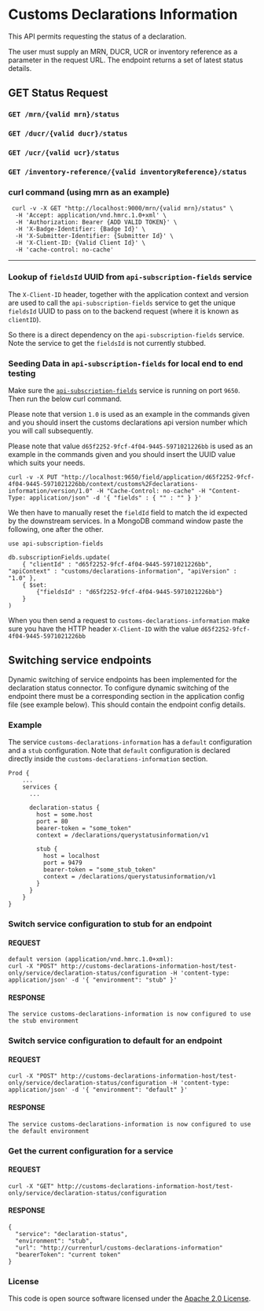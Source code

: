 
# Customs Declarations Information

This API permits requesting the status of a declaration.

The user must supply an MRN, DUCR, UCR or inventory reference as a parameter in the request URL. The endpoint returns a set of latest status details.


## GET Status Request 
 ### `GET /mrn/{valid mrn}/status`
 ### `GET /ducr/{valid ducr}/status`
 ### `GET /ucr/{valid ucr}/status`
 ### `GET /inventory-reference/{valid inventoryReference}/status`

 ### curl command (using mrn as an example)
 ```
  curl -v -X GET "http://localhost:9000/mrn/{valid mrn}/status" \
   -H 'Accept: application/vnd.hmrc.1.0+xml' \
   -H 'Authorization: Bearer {ADD VALID TOKEN}' \
   -H 'X-Badge-Identifier: {Badge Id}' \
   -H 'X-Submitter-Identifier: {Submitter Id}' \
   -H 'X-Client-ID: {Valid Client Id}' \
   -H 'cache-control: no-cache' 

 ```
---


### Lookup of `fieldsId` UUID from `api-subscription-fields` service

The `X-Client-ID` header, together with the application context and version are used
 to call the `api-subscription-fields` service to get the unique `fieldsId` UUID to pass on to the backend request (where it is known as `clientID`).

So there is a direct dependency on the `api-subscription-fields` service. Note the service to get the `fieldsId` is not currently stubbed. 

### Seeding Data in `api-subscription-fields` for local end to end testing

Make sure the [`api-subscription-fields`](https://github.com/hmrc/api-subscription-fields) service is running on port `9650`. Then run the below curl command.

Please note that version `1.0` is used as an example in the commands given and you should insert the customs declarations api version number which you will call subsequently.

Please note that value `d65f2252-9fcf-4f04-9445-5971021226bb` is used as an example in the commands given and you should insert the UUID value which suits your needs.

    curl -v -X PUT "http://localhost:9650/field/application/d65f2252-9fcf-4f04-9445-5971021226bb/context/customs%2Fdeclarations-information/version/1.0" -H "Cache-Control: no-cache" -H "Content-Type: application/json" -d '{ "fields" : { "" : "" } }'

We then have to manually reset the `fieldId` field to match the id expected by the downstream services. In a MongoDB command
window paste the following, one after the other.

    use api-subscription-fields

    db.subscriptionFields.update(
        { "clientId" : "d65f2252-9fcf-4f04-9445-5971021226bb", "apiContext" : "customs/declarations-information", "apiVersion" : "1.0" },
        { $set:
            {"fieldsId" : "d65f2252-9fcf-4f04-9445-5971021226bb"}
        }
    )
    
When you then send a request to `customs-declarations-information` make sure you have the HTTP header `X-Client-ID` with the value `d65f2252-9fcf-4f04-9445-5971021226bb`


## Switching service endpoints

Dynamic switching of service endpoints has been implemented for the declaration status connector. To configure dynamic
switching of the endpoint there must be a corresponding section in the application config file
(see example below). This should contain the endpoint config details.


### Example
The service `customs-declarations-information` has a `default` configuration and a `stub` configuration. Note
that `default` configuration is declared directly inside the `customs-declarations-information` section.

    Prod {
        ...
        services {
          ...

          declaration-status {
            host = some.host
            port = 80
            bearer-token = "some_token"
            context = /declarations/querystatusinformation/v1

            stub {
              host = localhost
              port = 9479
              bearer-token = "some_stub_token"
              context = /declarations/querystatusinformation/v1
            }
          }
        }
    }
    
### Switch service configuration to stub for an endpoint

#### REQUEST
    default version (application/vnd.hmrc.1.0+xml):
    curl -X "POST" http://customs-declarations-information-host/test-only/service/declaration-status/configuration -H 'content-type: application/json' -d '{ "environment": "stub" }'
    
#### RESPONSE

    The service customs-declarations-information is now configured to use the stub environment

### Switch service configuration to default for an endpoint

#### REQUEST

    curl -X "POST" http://customs-declarations-information-host/test-only/service/declaration-status/configuration -H 'content-type: application/json' -d '{ "environment": "default" }'

#### RESPONSE


    The service customs-declarations-information is now configured to use the default environment

### Get the current configuration for a service

#### REQUEST

    curl -X "GET" http://customs-declarations-information-host/test-only/service/declaration-status/configuration

#### RESPONSE

    {
      "service": "declaration-status",
      "environment": "stub",
      "url": "http://currenturl/customs-declarations-information"
      "bearerToken": "current token"
    }



### License

This code is open source software licensed under the [Apache 2.0 License]("http://www.apache.org/licenses/LICENSE-2.0.html").
